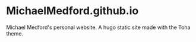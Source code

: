 # MichaelMedford.github.io
Michael Medford's personal website. A hugo static site made with the Toha theme.
